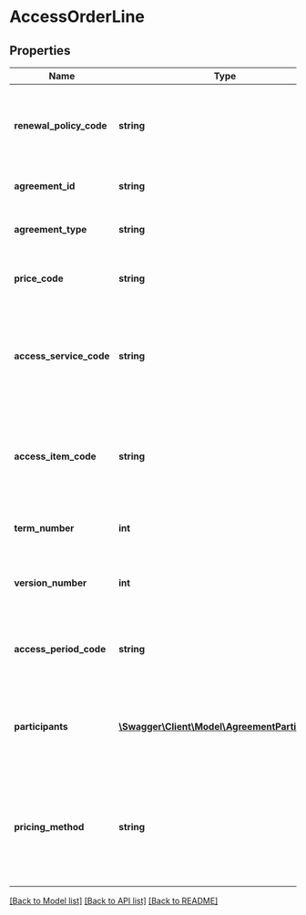 # AccessOrderLine

## Properties
Name | Type | Description | Notes
------------ | ------------- | ------------- | -------------
**renewal_policy_code** | **string** | Indicates whether a renewal notice should be sent to the subscriber. | [optional] 
**agreement_id** | **string** | The agreement ID. | [optional] 
**agreement_type** | **string** | The type, categorizing the agreement. | [optional] 
**price_code** | **string** | Price code, determining the unit price. | [optional] 
**access_service_code** | **string** | The service ID, defining a content access service - the top level of product structure in AMB. | [optional] 
**access_item_code** | **string** | The service type, a way of packaging content within an access service. | [optional] 
**term_number** | **int** | The term number within the agreement. | [optional] 
**version_number** | **int** | The version number within the agreement term. | [optional] 
**access_period_code** | **string** | The period code, defining the length of the agreement. | [optional] 
**participants** | [**\Swagger\Client\Model\AgreementParticipant[]**](AgreementParticipant.md) | A List of email addresses of the participants to the agreement. | [optional] 
**pricing_method** | **string** | The pricing method of the agreement, denoting how the price of the agreement is determined. | [optional] 

[[Back to Model list]](../README.md#documentation-for-models) [[Back to API list]](../README.md#documentation-for-api-endpoints) [[Back to README]](../README.md)



